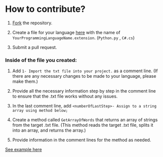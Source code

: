 # How to contribute?
1. [Fork](https://github.com/eymenefealtun/all-words-in-all-languages/fork) the repository.

2. Create a file for your language [here](https://github.com/eymenefealtun/all-words-in-all-languages/tree/main/how_to_use) with the name of `YourProgrammingLanguageName.extension`. (`Python.py` , `C#.cs`)

4. Submit a pull request.

### Inside of the file you created:
1. Add `1- Import the txt file into your project.` as a comment line. (If there are any necessary changes to be made to your language, please make them.)

2. Provide all the necessary information step by step in the comment line to ensure that the .txt file works without any issues.

3. In the last comment line, add `<numberOfLastStep>- Assign to a string array using method below;`

4. Create a method called `GetArrayOfWords` that returns an array of strings from the target .txt file. (This method reads the target .txt file, splits it into an array, and returns the array.)

5. Provide information in the comment lines for the method as needed.


   
[See example here](https://github.com/eymenefealtun/all-words-in-all-languages/blob/main/how_to_use/C%23.cs)
  
